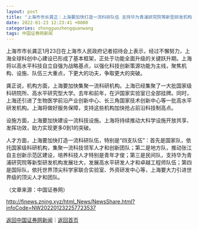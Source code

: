```yaml
---
layout: post
title: "上海市市长龚正：上海要加快打造一流科研队伍 支持华为青浦研究院等新型研发机构发展壮大"
date: 2022-01-23 12:23:41 +0800
categories: zhongguozhengquanwang
tags: 中国证券网新闻
---
```

<p>上海市市长龚正1月23日在上海市人民政府记者招待会上表示，经过不懈努力，上海全球科创中心建设已形成了基本框架，正处于功能全面升级的关键跃升期。上海将以高水平科技自立自强为战略基点，以强化科技创新策源功能为主线，聚焦机构、设施、队伍三大重点，下更大的功夫，争取更大的突破。</p><p>龚正说，机构方面，上海要加快集聚一流科研机构。上海已经集聚了一大批国家级科研院所、高水平研究型大学。去年和前年，在沪国家实验室已全部挂牌。同时，上海还引进了生物医学前沿产业创新中心、长三角国家技术创新中心等一批高水平研发机构。上海将做好服务保障，支持这些机构加快抢占前沿科技制高点。</p><p>设施方面，上海要加快建设一流科技设施。上海将持续推动大科学设施开放共享、发挥功效，助力实现更多0到1的突破。</p><p>人才方面，上海要加快打造一流科研队伍，特别是“四支队伍”：首先是国家队，依托国家级科研机构，集聚一流科技领军人才和创新团队；第二是地方队，推动张江自主创新示范区建设，培养科技人才特别是青年才俊；第三是民间队，支持华为青浦研究院等新型研发机构发展壮大，发展高水平研发人才和卓越工程师队伍；第四是国际队，依托世界顶尖科学家联合实验室、外资研发中心等，上海要大力引进世界级的顶尖人才和团队。</p><p class="em_media">（文章来源：中国证券网）</p>

<http://finews.zning.xyz/html_News/NewsShare.html?infoCode=NW202201232257723537>

[返回中国证券网新闻](//finews.withounder.com/category/zhongguozhengquanwang.html)｜[返回首页](//finews.withounder.com/)